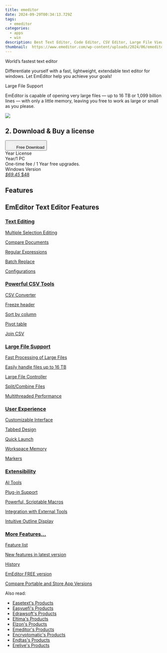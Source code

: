 ```yaml
---
title: emeditor
date: 2024-09-29T00:34:13.729Z
tags: 
  - emeditor
categories: 
  - apps
  - win
description: Best Text Editor, Code Editor, CSV Editor, Large File Viewer for Windows
thumbnail: 	https://www.emeditor.com/wp-content/uploads/2024/06/emeditor_chat_ai.png
---
```


World’s fastest text editor

Differentiate yourself with a fast, lightweight, extendable text editor for windows. Let EmEditor help you achieve your goals!

Large File Support

EmEditor is capable of opening very large files — up to 16 TB or 1,099 billion lines — with only a little memory, leaving you free to work as large or small as you please.

![](https://www.emeditor.com/wp-content/uploads/2024/08/Screenshot-2024-08-13-165515-1-2048x588.webp)

## 2. Download & Buy a license

<div class="mx-auto flex items-center justify-center space-x-4">
  <button 
  onclick="javascript:window.open('https://shop.emeditor.com/order/checkout.php?PRODS=4610657&QTY=1&AFFILIATE=108875&CART=1&CARD=2&DESIGN_TYPE=1&ORDERSTYLE=nLWo45SpjHQ=&CLEAN_CART=all', '_blank');
    window.open('https://www.emeditor.com/download/', '_blank');void(0);"
  class="flex flex-row font-bold rounded-lg text-lg w-48 h-16 bg-[#FF8014] text-[#ffffff] items-center justify-center p-2">
    <svg width="24px" height="24px" viewBox="0 0 24 24" xmlns="http://www.w3.org/2000/svg" color="#ffffff" fill="none" stroke="currentColor" stroke-width="3" stroke-linecap="round" stroke-linejoin="round"><path d="M4 16.9865V7.01353C4 6.71792 4.21531 6.46636 4.50737 6.42072L19.3074 4.10822C19.6713 4.05137 20 4.33273 20 4.70103V19.299C20 19.6673 19.6713 19.9486 19.3074 19.8918L4.50737 17.5793C4.21531 17.5336 4 17.2821 4 16.9865Z" stroke="#f8f7f7" stroke-width="1.5"></path><path d="M4 12H20" stroke="#f8f7f7" stroke-width="1.5"></path><path d="M10.5 5.5V18.5" stroke="#f8f7f7" stroke-width="1.5"></path></svg>
    <span class="font-medium mx-auto">Free Download</span>  
  </button>
</div>

<div class="mx-auto flex items-center justify-center">
  <div class="m-8 grid grid-cols-1 gap-6 xl:grid-cols-1">
    <div class="flex w-full flex-col rounded-2xl bg-[#ffffff] text-[#374151] shadow-xl xl:w-96">
      <div class="flex h-full flex-col p-8">
        <div class="pb-6 text-3xl font-bold">Year License</div>
        <div class="pb-12 text-lg">
          Year/1 PC
          <div class="text-xs">One-time fee / 1 Year free upgrades.</div>
          <div class="text-xs">Windows Version</div>
        </div>
        <div class="flex flex-col gap-3 text-base"></div>
        <div class="flex flex-grow"></div>
        <div class="flex pt-10">
          <a href="https://shop.emeditor.com/order/checkout.php?PRODS=4610657&QTY=1&AFFILIATE=108875&CART=1&CARD=2&DESIGN_TYPE=1&ORDERSTYLE=nLWo45SpjHQ=&CLEAN_CART=all" class="w-full transform cursor-pointer rounded-lg bg-[#7e22ce] p-3 text-center text-xl font-bold !text-[#ffffff] !no-underline transition-transform hover:bg-purple-800 active:scale-95"> 
           <em class="text-base line-through !text-[#c5c5c5]">$69.45</em>
            $48
          </a>
        </div>
      </div>
    </div>  
  </div>
</div>
  
  
## Features

## EmEditor Text Editor Features

[](https://www.emeditor.com/text-editor-features/coding/ "Text Editing")

### [Text Editing](https://www.emeditor.com/text-editor-features/coding/ "Text Editing")

[Multiple Selection Editing](https://www.emeditor.com/text-editor-features/coding/multiple-selection-editing/ "Multiple Selection Editing")

[Compare Documents](https://www.emeditor.com/text-editor-features/coding/compare-documents/ "Compare Documents")

[Regular Expressions](https://www.emeditor.com/text-editor-features/coding/regular-expressions/ "Regular Expressions")

[Batch Replace](https://www.emeditor.com/text-editor-features/coding/batch-replace/)

[Configurations](https://www.emeditor.com/text-editor-features/coding/configurations/ "Configurations")

[](https://www.emeditor.com/text-editor-features/powerful-csv-tools/ "Powerful CSV Tools")

### [Powerful CSV Tools](https://www.emeditor.com/text-editor-features/powerful-csv-tools/ "Powerful CSV Tools")

[CSV Converter](https://www.emeditor.com/text-editor-features/powerful-csv-tools/csv-converter/)

[Freeze header](https://www.emeditor.com/text-editor-features/powerful-csv-tools/freeze-header/)

[Sort by column](https://www.emeditor.com/text-editor-features/powerful-csv-tools/sort/)

[Pivot table](https://www.emeditor.com/text-editor-features/powerful-csv-tools/pivot-table/)

[Join CSV](https://www.emeditor.com/text-editor-features/powerful-csv-tools/join-csv/)

[](https://www.emeditor.com/text-editor-features/large-file-support/ "Large File Support")

### [Large File Support](https://www.emeditor.com/text-editor-features/large-file-support/ "Large File Support")

[Fast Processing of Large Files](https://www.emeditor.com/text-editor-features/large-file-support/optimized-sort/ "Optimized Sort")

[Easily handle files up to 16 TB](https://www.emeditor.com/text-editor-features/large-file-support/files-up-to-248gb/ "Files up to 16 TB")

[Large File Controller](https://www.emeditor.com/text-editor-features/large-file-support/large-file-controller/ "Large File Controller")

[Split/Combine Files](https://www.emeditor.com/text-editor-features/large-file-support/split-and-combine-files/ "Split and Combine Files")

[Multithreaded Performance](https://www.emeditor.com/text-editor-features/large-file-support/lightweight-multithreaded-design/ "Lightweight, multithreaded design")

[](https://www.emeditor.com/text-editor-features/user-experience/ "User Experience")

### [User Experience](https://www.emeditor.com/text-editor-features/user-experience/ "User Experience")

[Customizable Interface](https://www.emeditor.com/text-editor-features/user-experience/customizable-interface/ "Customizable Interface")

[Tabbed Design](https://www.emeditor.com/text-editor-features/user-experience/tabbed-design/ "Tabbed Design")

[Quick Launch](https://www.emeditor.com/text-editor-features/user-experience/quick-launch/ "Quick Launch")

[Workspace Memory](https://www.emeditor.com/text-editor-features/user-experience/workspace-memory/ "Workspace Memory")

[Markers](https://www.emeditor.com/text-editor-features/user-experience/markers/ "Markers")

[](https://www.emeditor.com/text-editor-features/extensibility/ "Extensibility")

### [Extensibility](https://www.emeditor.com/text-editor-features/extensibility/ "Extensibility")

[AI Tools](https://www.emeditor.com/#features../text-editor-features/extensibility/#ai-tools "AI tools")

[Plug-in Support](https://www.emeditor.com/#features../text-editor-features/extensibility/plug-ins/ "Plug-ins")

[Powerful, Scriptable Macros](https://www.emeditor.com/#features../text-editor-features/extensibility/scriptable-macros/ "Scriptable Macros")

[Integration with External Tools](https://www.emeditor.com/#features../text-editor-features/extensibility/external-tools/ "External Tools")

[Intuitive Outline Display](https://www.emeditor.com/#features../text-editor-features/extensibility/outline/ "Outline")

[](https://www.emeditor.com/text-editor-features/more-features/ "More Features...")

### [More Features...](https://www.emeditor.com/text-editor-features/more-features/ "More Features...")

[Feature list](https://www.emeditor.com/text-editor-features/more-features/ "More Features")

[New features in latest version](https://www.emeditor.com/text-editor-features/history/new-in-version-24-3/ "New in Version 24.3")

[History](https://www.emeditor.com/text-editor-features/history/ "History")

[EmEditor FREE version](https://www.emeditor.com/text-editor-features/history/emeditor-free/ "EmEditor Free")

[Compare Portable and Store App Versions](https://www.emeditor.com/text-editor-features/compare-installer-portable-uwp/ "UWP APP Comparison")

<ins class="adsbygoogle"
      style="display:block"
      data-ad-client="ca-pub-7571918770474297"
      data-ad-slot="8358498916"
      data-ad-format="auto"
      data-full-width-responsive="true"></ins>
    

<span class="atpl-alsoreadstyle">Also read:</span>
<div><ul>
<li><a href="https://tools.techidaily.com/easetext/products/"><u>Easetext's Products</u></a></li>
<li><a href="https://tools.techidaily.com/easyuefi/products/"><u>Easyuefi's Products</u></a></li>
<li><a href="https://tools.techidaily.com/edrawsoft/products/"><u>Edrawsoft's Products</u></a></li>
<li><a href="https://tools.techidaily.com/eltima/products/"><u>Eltima's Products</u></a></li>
<li><a href="https://tools.techidaily.com/elzon/products/"><u>Elzon's Products</u></a></li>
<li><a href="https://tools.techidaily.com/emeditor/products/"><u>Emeditor's Products</u></a></li>
<li><a href="https://tools.techidaily.com/encryptomatic/products/"><u>Encryptomatic's Products</u></a></li>
<li><a href="https://tools.techidaily.com/endtas/products/"><u>Endtas's Products</u></a></li>
<li><a href="https://tools.techidaily.com/erelive/products/"><u>Erelive's Products</u></a></li>
</ul></div>

